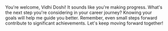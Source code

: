 You're welcome, Vidhi Doshi!  It sounds like you're making progress. What's the next step you're considering in your career journey?  Knowing your goals will help me guide you better.  Remember, even small steps forward contribute to significant achievements.  Let's keep moving forward together!